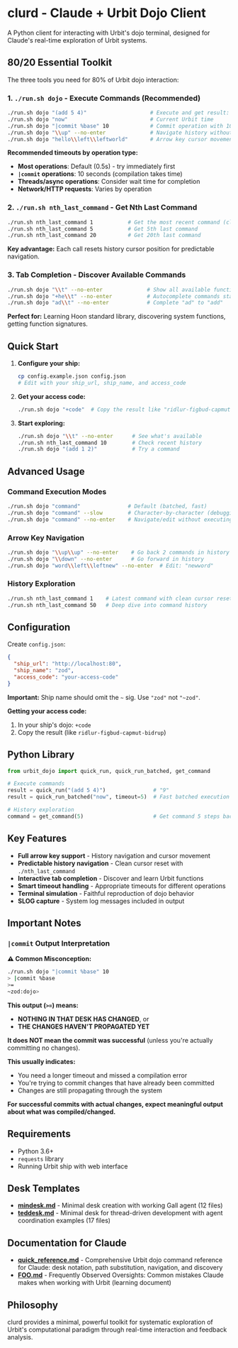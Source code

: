 # clurd - Claude + Urbit Dojo Client

A Python client for interacting with Urbit's dojo terminal, designed for Claude's real-time exploration of Urbit systems.

## 80/20 Essential Toolkit

The three tools you need for 80% of Urbit dojo interaction:

### 1. `./run.sh dojo` - Execute Commands (Recommended)
```bash
./run.sh dojo "(add 5 4)"                    # Execute and get result: 9
./run.sh dojo "now"                          # Current Urbit time  
./run.sh dojo "|commit %base" 10             # Commit operation with 10s timeout
./run.sh dojo "\\up" --no-enter              # Navigate history without executing
./run.sh dojo "hello\\left\\leftworld"       # Arrow key cursor movement
```


**Recommended timeouts by operation type:**
- **Most operations**: Default (0.5s) - try immediately first
- **`|commit` operations**: 10 seconds (compilation takes time)
- **Threads/async operations**: Consider wait time for completion
- **Network/HTTP requests**: Varies by operation

### 2. `./run.sh nth_last_command` - Get Nth Last Command  
```bash
./run.sh nth_last_command 1           # Get the most recent command (clean reset)
./run.sh nth_last_command 5           # Get 5th last command
./run.sh nth_last_command 20          # Get 20th last command
```


**Key advantage:** Each call resets history cursor position for predictable navigation.

### 3. Tab Completion - Discover Available Commands
```bash
./run.sh dojo "\\t" --no-enter              # Show all available functions
./run.sh dojo "+he\\t" --no-enter           # Autocomplete commands starting with "+he"
./run.sh dojo "ad\\t" --no-enter            # Complete "ad" to "add"
```

**Perfect for:** Learning Hoon standard library, discovering system functions, getting function signatures.

## Quick Start

1. **Configure your ship:**
   ```bash
   cp config.example.json config.json
   # Edit with your ship_url, ship_name, and access_code
   ```

2. **Get your access code:**
   ```bash
   ./run.sh dojo "+code"  # Copy the result like "ridlur-figbud-capmut-bidrup"
   ```

3. **Start exploring:**
   ```bash
   ./run.sh dojo "\\t" --no-enter      # See what's available
   ./run.sh nth_last_command 10        # Check recent history
   ./run.sh dojo "(add 1 2)"           # Try a command
   ```

## Advanced Usage

### Command Execution Modes
```bash
./run.sh dojo "command"               # Default (batched, fast)
./run.sh dojo "command" --slow        # Character-by-character (debugging)
./run.sh dojo "command" --no-enter    # Navigate/edit without executing
```

### Arrow Key Navigation
```bash
./run.sh dojo "\\up\\up" --no-enter    # Go back 2 commands in history
./run.sh dojo "\\down" --no-enter      # Go forward in history
./run.sh dojo "word\\left\\leftnew" --no-enter  # Edit: "newword"
```

### History Exploration
```bash
./run.sh nth_last_command 1    # Latest command with clean cursor reset
./run.sh nth_last_command 50   # Deep dive into command history
```

## Configuration

Create `config.json`:
```json
{
  "ship_url": "http://localhost:80",
  "ship_name": "zod",
  "access_code": "your-access-code"
}
```

**Important:** Ship name should omit the `~` sig. Use `"zod"` not `"~zod"`.

**Getting your access code:**
1. In your ship's dojo: `+code`
2. Copy the result (like `ridlur-figbud-capmut-bidrup`)

## Python Library

```python
from urbit_dojo import quick_run, quick_run_batched, get_command

# Execute commands
result = quick_run("(add 5 4)")               # "9"
result = quick_run_batched("now", timeout=5)  # Fast batched execution

# History exploration  
command = get_command(5)                      # Get command 5 steps back
```

## Key Features

- **Full arrow key support** - History navigation and cursor movement
- **Predictable history navigation** - Clean cursor reset with `./nth_last_command`
- **Interactive tab completion** - Discover and learn Urbit functions
- **Smart timeout handling** - Appropriate timeouts for different operations
- **Terminal simulation** - Faithful reproduction of dojo behavior
- **SLOG capture** - System log messages included in output

## Important Notes

### `|commit` Output Interpretation

**⚠️ Common Misconception:**
```bash
./run.sh dojo "|commit %base" 10
> |commit %base
>=
~zod:dojo>
```

**This output (`>=`) means:**
- **NOTHING IN THAT DESK HAS CHANGED**, or
- **THE CHANGES HAVEN'T PROPAGATED YET**

**It does NOT mean the commit was successful** (unless you're actually committing no changes).

**This usually indicates:**
- You need a longer timeout and missed a compilation error
- You're trying to commit changes that have already been committed
- Changes are still propagating through the system

**For successful commits with actual changes, expect meaningful output about what was compiled/changed.**

## Requirements

- Python 3.6+
- `requests` library  
- Running Urbit ship with web interface

## Desk Templates

- **[mindesk.md](mindesk.md)** - Minimal desk creation with working Gall agent (12 files)
- **[teddesk.md](teddesk.md)** - Minimal desk for thread-driven development with agent coordination examples (17 files)

## Documentation for Claude

- **[quick_reference.md](quick_reference.md)** - Comprehensive Urbit dojo command reference for Claude: desk notation, path substitution, navigation, and discovery
- **[FOO.md](FOO.md)** - Frequently Observed Oversights: Common mistakes Claude makes when working with Urbit (learning document)

## Philosophy

clurd provides a minimal, powerful toolkit for systematic exploration of Urbit's computational paradigm through real-time interaction and feedback analysis.